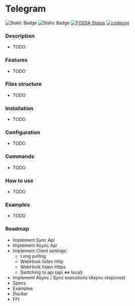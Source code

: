 # Telegram

![Static Badge](https://img.shields.io/badge/Project_Status-development-red)
![Static Badge](https://img.shields.io/badge/Telegram_Bot_API-7.0-green)
[![FOSSA Status](https://app.fossa.com/api/projects/git%2Bgithub.com%2Fkhusnetdinov%2Ftelegram.svg?type=shield)](https://app.fossa.com/projects/git%2Bgithub.com%2Fkhusnetdinov%2Ftelegram?ref=badge_shield)
[![codecov](https://codecov.io/gh/khusnetdinov/telegram/graph/badge.svg?token=HODA8WDALK)](https://codecov.io/gh/khusnetdinov/telegram)

[//]: # (![https://github.com/khusnetdinov/telegram/actions/codecob/badge.svg]&#40;https://github.com/khusnetdinov/telegram/actions/workflows/test.yml/badge.svg&#41;)
[//]: # (![https://github.com/khusnetdinov/telegram/actions/workflows/checks/badge.svg]&#40;https://github.com/khusnetdinov/telegram/actions/workflows/check.yml/badge.svg&#41;)
[//]: # (![https://github.com/khusnetdinov/telegram/actions/workflows/schedules/badge.svg]&#40;https://github.com/khusnetdinov/telegram/actions/workflows/scheduled.yml/badge.svg&#41;)

### Description

- TODO

### Features

- TODO

### Files structure

- TODO

### Installation

- TODO

### Configuration

- TODO

### Commands

- TODO

### How to use

- TODO

### Examples

- TODO

### Roadmap
- Implement Sync Api
- Implement Async Api
- Implement Client settings:
  - Long polling
  - WebHook listen Http
  - WebHook listen Https
  - Switching to api (api <=> local)
- Implement Async / Sync executions (Async response)
- Specs
- Examples
- Docker
- FFI
